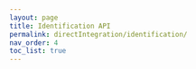 ```yaml
---
layout: page
title: Identification API
permalink: directIntegration/identification/
nav_order: 4
toc_list: true
---
```

